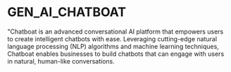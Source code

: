 # GEN_AI_CHATBOAT
"Chatboat is an advanced conversational AI platform that empowers users to create intelligent chatbots with ease. Leveraging cutting-edge natural language processing (NLP) algorithms and machine learning techniques, Chatboat enables businesses to build chatbots that can engage with users in natural, human-like conversations.
